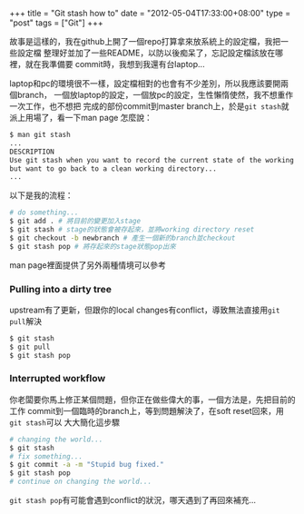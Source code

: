 +++
title = "Git stash how to"
date = "2012-05-04T17:33:00+08:00"
type = "post"
tags = ["Git"]
+++

故事是這樣的，我在github上開了一個repo打算拿來放系統上的設定檔，我把一些設定檔
整理好並加了一些README，以防以後痴呆了，忘記設定檔該放在哪裡，就在我準備要
commit時，我想到我還有台laptop...
  
laptop和pc的環境很不一樣，設定檔相對的也會有不少差別，所以我應該要開兩個branch，
一個放laptop的設定，一個放pc的設定，生性懶惰使然，我不想重作一次工作，也不想把
完成的部份commit到master branch上，於是`git stash`就派上用場了，看一下man page
怎麼說：
```bash
$ man git stash
...
DESCRIPTION
Use git stash when you want to record the current state of the working directory and the index,
but want to go back to a clean working directory...
...
```
以下是我的流程：
```bash
# do something...
$ git add . # 將目前的變更加入stage
$ git stash # stage的狀態會被存起來，並將working directory reset
$ git checkout -b newbranch # 產生一個新的branch並checkout
$ git stash pop # 將存起來的stage狀態pop出來
```
man page裡面提供了另外兩種情境可以參考

### Pulling into a dirty tree
upstream有了更新，但跟你的local changes有conflict，導致無法直接用`git pull`解決
```bash
$ git stash
$ git pull
$ git stash pop
```
  
### Interrupted workflow
你老闆要你馬上修正某個問題，但你正在做些偉大的事，一個方法是，先把目前的工作
commit到一個臨時的branch上，等到問題解決了，在soft reset回來，用`git stash`可以
大大簡化這步驟
```bash
# changing the world...
$ git stash
# fix something...
$ git commit -a -m "Stupid bug fixed."
$ git stash pop
# continue on changing the world...
```
`git stash pop`有可能會遇到conflict的狀況，哪天遇到了再回來補充...


